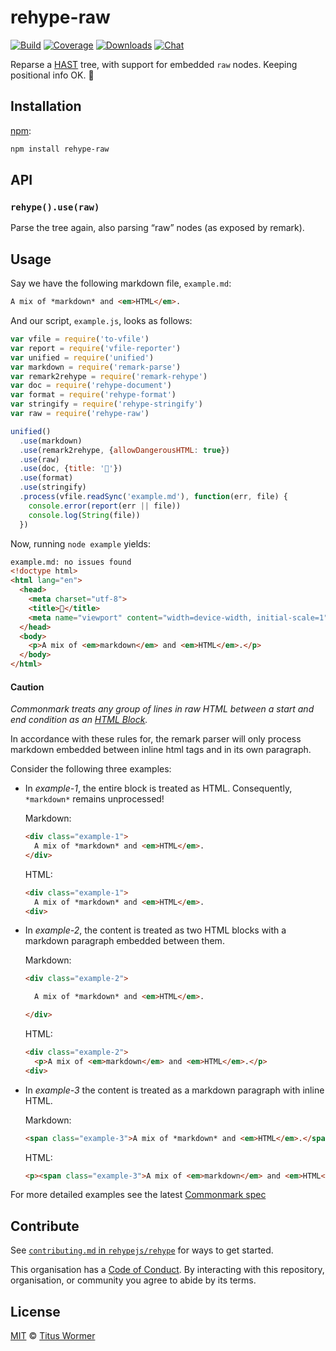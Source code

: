 # rehype-raw

[![Build][build-badge]][build]
[![Coverage][coverage-badge]][coverage]
[![Downloads][downloads-badge]][downloads]
[![Chat][chat-badge]][chat]

Reparse a [HAST][] tree, with support for embedded `raw`
nodes.  Keeping positional info OK.  🙌

## Installation

[npm][]:

```bash
npm install rehype-raw
```

## API

### `rehype().use(raw)`

Parse the tree again, also parsing “raw” nodes (as exposed by remark).

## Usage

Say we have the following markdown file, `example.md`:

```markdown
A mix of *markdown* and <em>HTML</em>.
```

And our script, `example.js`, looks as follows:

```javascript
var vfile = require('to-vfile')
var report = require('vfile-reporter')
var unified = require('unified')
var markdown = require('remark-parse')
var remark2rehype = require('remark-rehype')
var doc = require('rehype-document')
var format = require('rehype-format')
var stringify = require('rehype-stringify')
var raw = require('rehype-raw')

unified()
  .use(markdown)
  .use(remark2rehype, {allowDangerousHTML: true})
  .use(raw)
  .use(doc, {title: '🙌'})
  .use(format)
  .use(stringify)
  .process(vfile.readSync('example.md'), function(err, file) {
    console.error(report(err || file))
    console.log(String(file))
  })
```

Now, running `node example` yields:

```html
example.md: no issues found
<!doctype html>
<html lang="en">
  <head>
    <meta charset="utf-8">
    <title>🙌</title>
    <meta name="viewport" content="width=device-width, initial-scale=1">
  </head>
  <body>
    <p>A mix of <em>markdown</em> and <em>HTML</em>.</p>
  </body>
</html>
```

#### Caution

_Commonmark treats any group of lines in raw HTML between a start and end
condition as an [HTML Block](https://spec.commonmark.org/0.29/#html-blocks)._

In accordance with these rules for, the remark parser will only process
markdown embedded between inline html tags and in its own paragraph.

Consider the following three examples:

*   In _example-1_, the entire block is treated as HTML.  Consequently,
    `*markdown*` remains unprocessed!

    Markdown:

    ```markdown
    <div class="example-1">
      A mix of *markdown* and <em>HTML</em>.
    </div>
    ```

    HTML:

    ```html
    <div class="example-1">
      A mix of *markdown* and <em>HTML</em>.
    <div>
    ```


*   In _example-2_, the content is treated as two HTML blocks with a markdown
    paragraph embedded between them.

    Markdown:

    ```markdown
    <div class="example-2">

      A mix of *markdown* and <em>HTML</em>.

    </div>
    ```

    HTML:

    ```html
    <div class="example-2">
      <p>A mix of <em>markdown</em> and <em>HTML</em>.</p>
    <div>
    ```

*   In _example-3_ the content is treated as a markdown paragraph with inline
    HTML.

    Markdown:

    ```markdown
    <span class="example-3">A mix of *markdown* and <em>HTML</em>.</span>
    ```

    HTML:

    ```html
    <p><span class="example-3">A mix of <em>markdown</em> and <em>HTML</em>.</span></p>
    ```

For more detailed examples see the latest [Commonmark spec](https://spec.commonmark.org/current)

## Contribute

See [`contributing.md` in `rehypejs/rehype`][contributing] for ways to get
started.

This organisation has a [Code of Conduct][coc].  By interacting with this
repository, organisation, or community you agree to abide by its terms.

## License

[MIT][license] © [Titus Wormer][author]

<!-- Definitions -->

[build-badge]: https://img.shields.io/travis/rehypejs/rehype-raw.svg

[build]: https://travis-ci.org/rehypejs/rehype-raw

[coverage-badge]: https://img.shields.io/codecov/c/github/rehypejs/rehype-v.svg

[coverage]: https://codecov.io/github/rehypejs/rehype-raw

[downloads-badge]: https://img.shields.io/npm/dm/rehype-raw.svg

[downloads]: https://www.npmjs.com/package/rehype-raw

[chat-badge]: https://img.shields.io/badge/join%20the%20community-on%20spectrum-7b16ff.svg

[chat]: https://spectrum.chat/unified/rehype

[npm]: https://docs.npmjs.com/cli/install

[license]: license

[author]: https://wooorm.com

[hast]: https://github.com/syntax-tree/hast

[contributing]: https://github.com/rehypejs/rehype/blob/master/contributing.md

[coc]: https://github.com/rehypejs/rehype/blob/master/code-of-conduct.md
